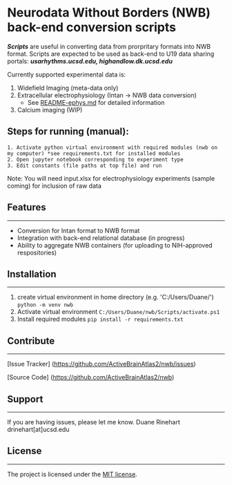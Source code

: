 # **Neurodata Without Borders (NWB) back-end conversion scripts**

***Scripts*** are useful in converting data from prorpritary formats into NWB format.  Scripts are expected to be used as back-end to U19 data sharing portals: ***usarhythms.ucsd.edu, highandlow.dk.ucsd.edu***

Currently supported experimental data is:
1. Widefield Imaging (meta-data only)
2. Extracellular electrophysiology (Intan -> NWB data conversion)
    + See [README-ephys.md](README-ephys.md) for detailed information
3. Calcium imaging (WIP)

## Steps for running (manual):

    1. Activate python virtual environment with required modules (nwb on my computer) *see requirements.txt for installed modules
    2. Open jupyter notebook corresponding to experiment type
    3. Edit constants (file paths at top file) and run

Note: You will need input.xlsx for electrophysiology experiments (sample coming) for inclusion of raw data


## Features

---

- Conversion for Intan format to NWB format
- Integration with back-end relational database (in progress)
- Ability to aggregate NWB containers (for uploading to NIH-approved respositories)

## Installation

---

1. create virtual environment in home directory (e.g. 'C:/Users/Duane/')
`python -m venv nwb`
2. Activate virtual environment
`C:/Users/Duane/nwb/Scripts/activate.ps1`
3. Install required modules
`pip install -r requirements.txt`

## Contribute

---

[Issue Tracker] (https://github.com/ActiveBrainAtlas2/nwb/issues)

[Source Code] (https://github.com/ActiveBrainAtlas2/nwb)

## Support

---

If you are having issues, please let me know.
Duane Rinehart
drinehart[at]ucsd.edu

## License

---
The project is licensed under the [MIT license](https://mit-license.org/).
